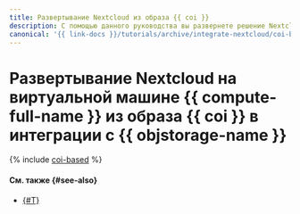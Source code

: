 ```yaml
---
title: Развертывание Nextcloud из образа {{ coi }}
description: С помощью данного руководства вы развернете решение Nextcloud на виртуальной машине {{ compute-full-name }} из образа {{ coi }} в интеграции с объектным хранилищем {{ objstorage-full-name }}.
canonical: '{{ link-docs }}/tutorials/archive/integrate-nextcloud/coi-based'
---
```


# Развертывание Nextcloud на виртуальной машине {{ compute-full-name }} из образа {{ coi }} в интеграции с {{ objstorage-name }}

{% include [coi-based](../../../_tutorials/archive/integrate-nextcloud/coi-based.md) %}

#### См. также {#see-also}

* [{#T}](./fault-tolerant.md)